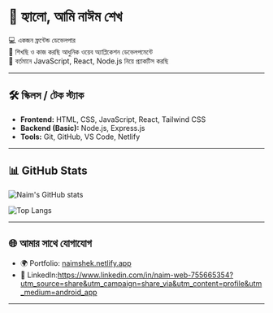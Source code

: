  # 👋 হ্যালো, আমি নাঈম শেখ

💻 একজন ফ্রন্টেন্ড ডেভেলপার  
🚀 শিখছি ও কাজ করছি আধুনিক ওয়েব অ্যাপ্লিকেশন ডেভেলপমেন্টে  
🌱 বর্তমানে JavaScript, React, Node.js নিয়ে প্র্যাকটিস করছি  

---

 ## 🛠️ স্কিলস / টেক স্ট্যাক
- **Frontend:** HTML, CSS, JavaScript, React, Tailwind CSS  
- **Backend (Basic):** Node.js, Express.js  
- **Tools:** Git, GitHub, VS Code, Netlify  

---

## 📊 GitHub Stats

![Naim's GitHub stats](https://github-readme-stats.vercel.app/api?naimweb=naimweb&show_icons=true&theme=radical)  

![Top Langs](https://github-readme-stats.vercel.app/api/top-langs/?naimweb=naimweb&layout=compact&theme=radical)

---

## 🌐 আমার সাথে যোগাযোগ
- 🌍 Portfolio: [naimshek.netlify.app](https://naimshek.netlify.app)
- 🔗 LinkedIn:https://www.linkedin.com/in/naim-web-755665354?utm_source=share&utm_campaign=share_via&utm_content=profile&utm_medium=android_app

---


